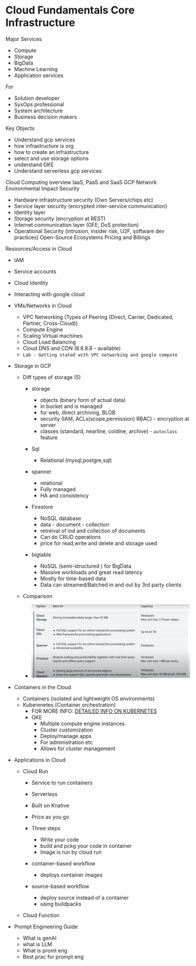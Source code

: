 # Cloud Fundamentals Core Infrastructure

Major Services
- Compute
- Storage
- BigData
- Machine Learning
- Application services

For
- Solution developer
- SysOps professional
- System architecture
- Business decision makers

Key Objects
- Understand gcp services
- how infrastructure is org
- how to create an infrastructure
- select and use storage options
- understand GKE
- Understand serverless gcp services

Cloud Computing overview
IaaS, PaaS and SaaS
GCP Network
Environmental Impact
Security
- Hardware infrastructure security (Own Servers/chips etc)
- Service layer security (encrypted inter-service communication)
- Identity layer
- Storage security (encryption at REST)
- Internet communication layer (GFE, DoS protection)
- Operational Security (intrusion, insider risk, U2F, software dev practices)
Open-Source Ecosystems
Pricing and Billings

Resources/Access in Cloud
- IAM
- Service accounts
- Cloud Identity
- Interacting with google cloud

- VMs/Networks in Cloud
    - VPC Networking (Types of Peering (Direct, Carrier, Dedicated, Partner, Cross-Cloud))
    - Compute Engine
    - Scaling Virtual machines
    - Cloud Load Balancing
    - Cloud DNS and CDN (8.8.8.8 - available)
    - `Lab - Getting stated with VPC networking and google compute` 

- Storage in GCP
    - Diff types of storage (5)
        - storage
            - objects (binary form of actual data)
            - in bucket and is managed
            - for web, direct archiving, BLOB
            - security (IAM, ACLs(scope,permission) RBAC) - encryption at server
            - classes (standard, nearline, coldine, archive) - `autoclass` feature
        
        - Sql
            - Relational (mysql,postgre,sql)

        - spanner
            - relational
            - Fully managed
            - HA and consistency

        - Firestore
            - NoSQL database
            - data - document - collection
            - retreival of ind and collection of documents
            - Can do CRUD operations
            - price for read,write and delete and storage used


        - bigtable
            - NoSQL (semi-structured ) for BigData
            - Massive workloads and great read latency
            - Mostly for time-based data
            - Data can streamed/Batched in and out by 3rd party clients


    - Comparison
        - ![alt text](/gcp/src/image.png)



- Containers in the Cloud
    - Containers (isolated and lightweight OS environments)
    - Kuberenetes (Container orchestration)
        - FOR MORE INFO: [DETAILED INFO ON KUBERNETES](/kubernetes/readme.md)
        - GKE
            - Multiple compute engine instances
            - Cluster customization
            - Deploy/manage apps
            - For administration etc
            - Allows for cluster management

- Applications in Cloud
    - Cloud Run
        - Service to run containers
        - Serverless
        - Built on Knative
        - Price as you go
        - Three steps
            - Write your code
            - build and pckg your code in container
            - Image is run by cloud run

        - container-based workflow
            - deploys container images

        - source-based workflow
            - deploy source instead of a container
            - using buildpacks

    - Cloud Function



- Prompt Engineering Guide
    - What is genAI
    - what is LLM
    - What is promt eng
    - Best prac for prompt eng